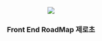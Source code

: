 <p align="center">
  <img src="https://user-images.githubusercontent.com/110442250/209754972-60a9e1ba-b9ac-44aa-8c27-e5c00ce06857.jpg">
  <h3 align="center">Front End RoadMap 제로초</h3>

</p>

